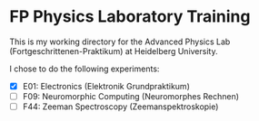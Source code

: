 # FP Physics Laboratory Training
This is my working directory for the Advanced Physics Lab (Fortgeschrittenen-Praktikum) at Heidelberg University. 

I chose to do the following experiments: 
- [x] E01: Electronics (Elektronik Grundpraktikum)
- [ ] F09: Neuromorphic Computing (Neuromorphes Rechnen)
- [ ] F44: Zeeman Spectroscopy (Zeemanspektroskopie)
